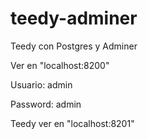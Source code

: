 # teedy-adminer
Teedy con Postgres y Adminer

Ver en "localhost:8200"

Usuario: admin

Password: admin

Teedy ver en "localhost:8201"
